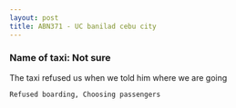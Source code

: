 ```yaml
---
layout: post
title: ABN371 - UC banilad cebu city
---
```


### Name of taxi: Not sure

The taxi refused us when we told him where we are going

```Refused boarding, Choosing passengers```
